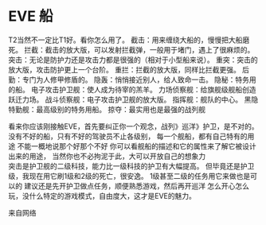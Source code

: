 # EVE 船

 T2当然不一定比T1好。看你怎么用了。
 截击：用来缠绕大船的，慢慢把大船磨死。
 拦截：截击的放大版，可以发射拦截弹，一般用于堵门，遇上了很麻烦的。
 突击：无论是防护力还是攻击力都是很强的（相对于小型船来说）。
 重突：突击的放大版，攻击防护更上一个台阶。
 重拦：拦截的放大版，同样比拦截更强。
 后勤：专门为人修甲修盾的。
 隐轰：悄悄接近别人，给人致命一击。
 隐秘：特务用的船。
 电子攻击护卫舰：使人成为待宰的羔羊。
 力场侦察舰：给旗舰级舰船创造跃迁力场。
 战斗侦察舰：电子攻击护卫舰的放大版。
 指挥舰：舰队的中心。
 黑隐特勤舰：最高级别的特务用船。
 掠夺：最实用也是最强的战列舰

 看来你应该刚接触EVE，首先要纠正你一个观念，战列》巡洋》护卫，是不对的。
 没有不好的船，只有不好的驾驶员不止各级别，
 每一个舰船，都有自己特有的用途 不能一概地说那个好那个不好
 你可以看舰船的描述和它的属性来了解它被设计出来的用途，
 当然你也不必拘泥于此，大可以开放自己的想象力  
 突击是护卫舰的二级科技，能力比一级科技的护卫有大幅提高。
 但毕竟还是护卫级，我现在用它刷1级和2级的死亡，很安逸。
 1级甚至二级的任务用它来做也是可以的
 建议还是先开护卫做点任务，顺便熟悉游戏，然后再开巡洋
 怎么开心怎么玩，没什么特定的游戏模式，自由度大，这才是EVE的魅力。



来自网络
